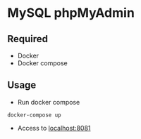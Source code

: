 # MySQL phpMyAdmin

## Required
* Docker
* Docker compose

## Usage
* Run docker compose
```shell
docker-compose up
```

* Access to [localhost:8081](http://localhost:8081/)